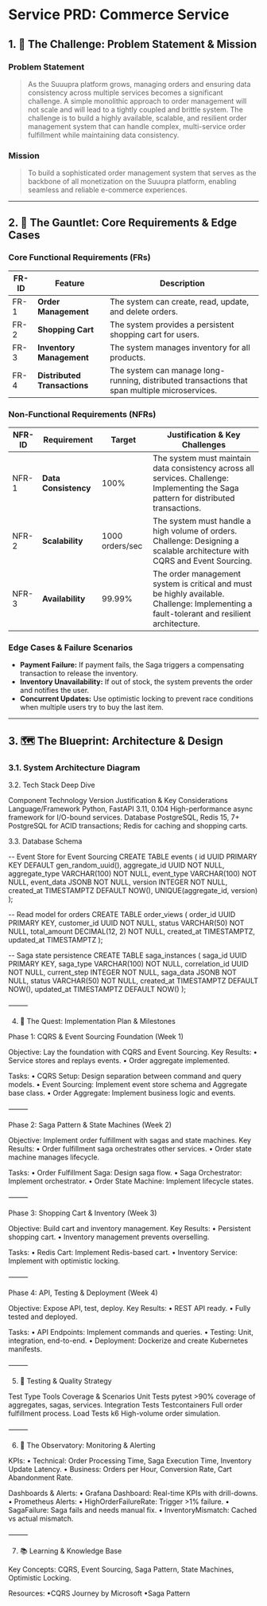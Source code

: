 # **Service PRD: Commerce Service**

## 1. 🎯 The Challenge: Problem Statement & Mission

### **Problem Statement**

> As the Suuupra platform grows, managing orders and ensuring data consistency across multiple services becomes a significant challenge. A simple monolithic approach to order management will not scale and will lead to a tightly coupled and brittle system. The challenge is to build a highly available, scalable, and resilient order management system that can handle complex, multi-service order fulfillment while maintaining data consistency.

### **Mission**

> To build a sophisticated order management system that serves as the backbone of all monetization on the Suuupra platform, enabling seamless and reliable e-commerce experiences.

---

## 2. 🧠 The Gauntlet: Core Requirements & Edge Cases

### **Core Functional Requirements (FRs)**

| FR-ID | Feature                 | Description |
|-------|------------------------|-------------|
| FR-1  | **Order Management**    | The system can create, read, update, and delete orders. |
| FR-2  | **Shopping Cart**       | The system provides a persistent shopping cart for users. |
| FR-3  | **Inventory Management**| The system manages inventory for all products. |
| FR-4  | **Distributed Transactions** | The system can manage long-running, distributed transactions that span multiple microservices. |

### **Non-Functional Requirements (NFRs)**

| NFR-ID | Requirement       | Target          | Justification & Key Challenges |
|--------|------------------|----------------|--------------------------------|
| NFR-1  | **Data Consistency** | 100%            | The system must maintain data consistency across all services. Challenge: Implementing the Saga pattern for distributed transactions. |
| NFR-2  | **Scalability**      | 1000 orders/sec | The system must handle a high volume of orders. Challenge: Designing a scalable architecture with CQRS and Event Sourcing. |
| NFR-3  | **Availability**     | 99.99%          | The order management system is critical and must be highly available. Challenge: Implementing a fault-tolerant and resilient architecture. |

### **Edge Cases & Failure Scenarios**

- **Payment Failure:** If payment fails, the Saga triggers a compensating transaction to release the inventory.
- **Inventory Unavailability:** If out of stock, the system prevents the order and notifies the user.
- **Concurrent Updates:** Use optimistic locking to prevent race conditions when multiple users try to buy the last item.

---

## 3. 🗺️ The Blueprint: Architecture & Design

### **3.1. System Architecture Diagram**





3.2. Tech Stack Deep Dive

Component	Technology	Version	Justification & Key Considerations
Language/Framework	Python, FastAPI	3.11, 0.104	High-performance async framework for I/O-bound services.
Database	PostgreSQL, Redis	15, 7+	PostgreSQL for ACID transactions; Redis for caching and shopping carts.

3.3. Database Schema

-- Event Store for Event Sourcing
CREATE TABLE events (
    id UUID PRIMARY KEY DEFAULT gen_random_uuid(),
    aggregate_id UUID NOT NULL,
    aggregate_type VARCHAR(100) NOT NULL,
    event_type VARCHAR(100) NOT NULL,
    event_data JSONB NOT NULL,
    version INTEGER NOT NULL,
    created_at TIMESTAMPTZ DEFAULT NOW(),
    UNIQUE(aggregate_id, version)
);

-- Read model for orders
CREATE TABLE order_views (
    order_id UUID PRIMARY KEY,
    customer_id UUID NOT NULL,
    status VARCHAR(50) NOT NULL,
    total_amount DECIMAL(12, 2) NOT NULL,
    created_at TIMESTAMPTZ,
    updated_at TIMESTAMPTZ
);

-- Saga state persistence
CREATE TABLE saga_instances (
    saga_id UUID PRIMARY KEY,
    saga_type VARCHAR(100) NOT NULL,
    correlation_id UUID NOT NULL,
    current_step INTEGER NOT NULL,
    saga_data JSONB NOT NULL,
    status VARCHAR(50) NOT NULL,
    created_at TIMESTAMPTZ DEFAULT NOW(),
    updated_at TIMESTAMPTZ DEFAULT NOW()
);


⸻

4. 🚀 The Quest: Implementation Plan & Milestones

Phase 1: CQRS & Event Sourcing Foundation (Week 1)

Objective: Lay the foundation with CQRS and Event Sourcing.
Key Results:
	•	Service stores and replays events.
	•	Order aggregate implemented.

Tasks:
	•	CQRS Setup: Design separation between command and query models.
	•	Event Sourcing: Implement event store schema and Aggregate base class.
	•	Order Aggregate: Implement business logic and events.

⸻

Phase 2: Saga Pattern & State Machines (Week 2)

Objective: Implement order fulfillment with sagas and state machines.
Key Results:
	•	Order fulfillment saga orchestrates other services.
	•	Order state machine manages lifecycle.

Tasks:
	•	Order Fulfillment Saga: Design saga flow.
	•	Saga Orchestrator: Implement orchestrator.
	•	Order State Machine: Implement lifecycle states.

⸻

Phase 3: Shopping Cart & Inventory (Week 3)

Objective: Build cart and inventory management.
Key Results:
	•	Persistent shopping cart.
	•	Inventory management prevents overselling.

Tasks:
	•	Redis Cart: Implement Redis-based cart.
	•	Inventory Service: Implement with optimistic locking.

⸻

Phase 4: API, Testing & Deployment (Week 4)

Objective: Expose API, test, deploy.
Key Results:
	•	REST API ready.
	•	Fully tested and deployed.

Tasks:
	•	API Endpoints: Implement commands and queries.
	•	Testing: Unit, integration, end-to-end.
	•	Deployment: Dockerize and create Kubernetes manifests.

⸻

5. 🧪 Testing & Quality Strategy

Test Type	Tools	Coverage & Scenarios
Unit Tests	pytest	>90% coverage of aggregates, sagas, services.
Integration Tests	Testcontainers	Full order fulfillment process.
Load Tests	k6	High-volume order simulation.


⸻

6. 🔭 The Observatory: Monitoring & Alerting

KPIs:
	•	Technical: Order Processing Time, Saga Execution Time, Inventory Update Latency.
	•	Business: Orders per Hour, Conversion Rate, Cart Abandonment Rate.

Dashboards & Alerts:
	•	Grafana Dashboard: Real-time KPIs with drill-downs.
	•	Prometheus Alerts:
	•	HighOrderFailureRate: Trigger >1% failure.
	•	SagaFailure: Saga fails and needs manual fix.
	•	InventoryMismatch: Cached vs actual mismatch.

⸻

7. 📚 Learning & Knowledge Base

Key Concepts: CQRS, Event Sourcing, Saga Pattern, State Machines, Optimistic Locking.

Resources:
•CQRS Journey by Microsoft
•Saga Pattern
